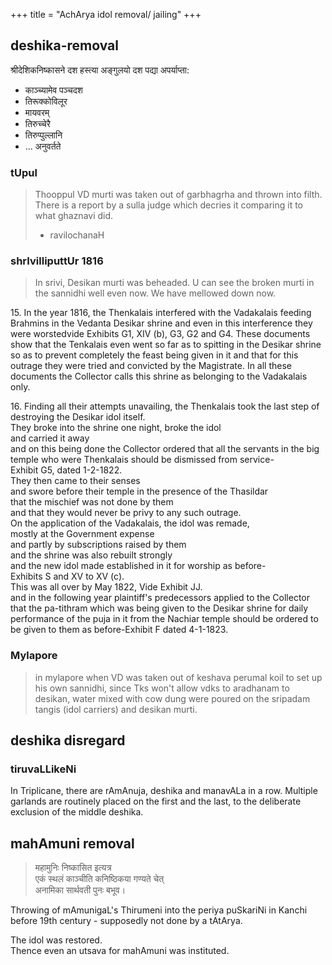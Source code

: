+++
title = "AchArya idol removal/ jailing"
+++


## deshika-removal
श्रीदेशिकनिष्कासने दश हस्त्या अङ्गुलयो दश पद्या अपर्याप्ता:


- काञ्च्यामेव पञ्चदश
- तिरूक्कोविलूर
- मायवरम्
- तिरुच्चेरै
- तिरुप्पुल्लानि
- ... अनुवर्तते

### tUpul
> Thooppul VD murti was taken out of garbhagrha and thrown into filth. There is a report by a sulla judge which decries it comparing it to what ghaznavi did. 
> 
> - ravilochanaH

### shrIvilliputtUr 1816
> In srivi, Desikan murti was beheaded. U can see the broken murti in the sannidhi well even now. We have mellowed down now.

15\. In the year 1816, the Thenkalais interfered with the Vadakalais feeding Brahmins in the Vedanta Desikar shrine and even in this interference they were worstedvide Exhibits G1, XIV (b), G3, G2 and G4. These documents show that the Tenkalais even went so far as to spitting in the Desikar shrine so as to prevent completely the feast being given in it and that for this outrage they were tried and convicted by the Magistrate. In all these documents the Collector calls this shrine as belonging to the Vadakalais only.

16\. Finding all their attempts unavailing, the Thenkalais took the last step of destroying the Desikar idol itself.  
They broke into the shrine one night, broke the idol  
and carried it away  
and on this being done the Collector ordered that all the servants in the big temple who were Thenkalais should be dismissed from service-  
Exhibit G5, dated 1-2-1822.  
They then came to their senses  
and swore before their temple in the presence of the Thasildar  
that the mischief was not done by them  
and that they would never be privy to any such outrage.  
On the application of the Vadakalais, the idol was remade,  
mostly at the Government expense  
and partly by subscriptions raised by them  
and the shrine was also rebuilt strongly  
and the new idol made established in it for worship as before-  
Exhibits S and XV to XV (c).  
This was all over by May 1822, Vide Exhibit JJ.  
and in the following year plaintiff's predecessors applied to the Collector  
that the pa-tithram which was being given to the Desikar shrine for daily performance of the puja in it from the Nachiar temple should be ordered to be given to them as before-Exhibit F dated 4-1-1823.

### Mylapore
> in mylapore when VD was taken out of keshava perumal koil to set up his own sannidhi, since Tks won't allow vdks to aradhanam to desikan, water mixed with cow dung were poured on the sripadam tangis (idol carriers) and desikan murti.

## deshika disregard
### tiruvaLLikeNi
In Triplicane, there are rAmAnuja, deshika and manavALa in a row. Multiple garlands are routinely placed on the first and the last, to the deliberate exclusion of the middle deshika.

## mahAmuni removal
> महामुनिः निष्कासित इत्यत्र  
एकं स्थलं काञ्चीति कनिष्ठिकया गण्यते चेत्  
अनामिका सार्थवती पुनः बभूव।

Throwing of mAmunigaL's Thirumeni into the periya puSkariNi in Kanchi before 19th century - supposedly not done by a tAtArya.

The idol was restored.  
Thence even an utsava for mahAmuni was instituted.

